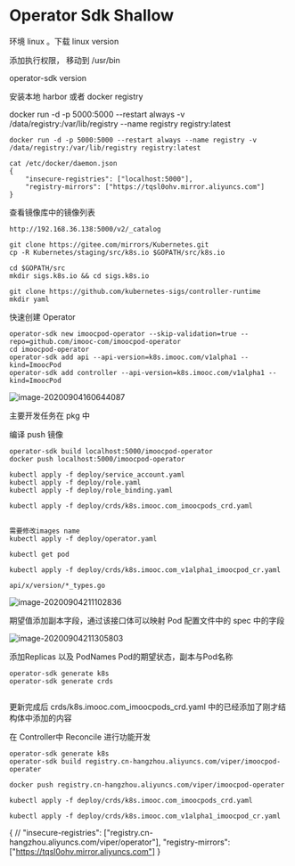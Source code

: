 # Operator Sdk Shallow








环境 linux  。下载 linux  version

添加执行权限， 移动到  /usr/bin



operator-sdk version



安装本地 harbor 或者  docker registry

docker run -d -p 5000:5000 --restart always  -v /data/registry:/var/lib/registry  --name registry registry:latest

```shell
docker run -d -p 5000:5000 --restart always --name registry -v /data/registry:/var/lib/registry registry:latest
```



```shell
cat /etc/docker/daemon.json 
{
    "insecure-registries": ["localhost:5000"],
    "registry-mirrors": ["https://tqsl0ohv.mirror.aliyuncs.com"]
}
```

查看镜像库中的镜像列表


```shell
http://192.168.36.138:5000/v2/_catalog
```







```shell
git clone https://gitee.com/mirrors/Kubernetes.git
cp -R Kubernetes/staging/src/k8s.io $GOPATH/src/k8s.io

cd $GOPATH/src
mkdir sigs.k8s.io && cd sigs.k8s.io

git clone https://github.com/kubernetes-sigs/controller-runtime
mkdir yaml
```



快速创建  Operator

```shell
operator-sdk new imoocpod-operator --skip-validation=true --repo=github.com/imooc-com/imoocpod-operator
cd imoocpod-operator
operator-sdk add api --api-version=k8s.imooc.com/v1alpha1 --kind=ImoocPod
operator-sdk add controller --api-version=k8s.imooc.com/v1alpha1 --kind=ImoocPod
```

![image-20200904160644087](C:\Users\AbyssViper\AppData\Roaming\Typora\typora-user-images\image-20200904160644087.png)





主要开发任务在 pkg 中



编译 push 镜像

```shell
operator-sdk build localhost:5000/imoocpod-operator
docker push localhost:5000/imoocpod-operator
```





```shell
kubectl apply -f deploy/service_account.yaml
kubectl apply -f deploy/role.yaml
kubectl apply -f deploy/role_binding.yaml

kubectl apply -f deploy/crds/k8s.imooc.com_imoocpods_crd.yaml


需要修改images name
kubectl apply -f deploy/operator.yaml

kubectl get pod 

kubectl apply -f deploy/crds/k8s.imooc.com_v1alpha1_imoocpod_cr.yaml

```





```shell
api/x/version/*_types.go
```

![image-20200904211102836](C:\Users\AbyssViper\AppData\Roaming\Typora\typora-user-images\image-20200904211102836.png)

期望值添加副本字段，通过该接口体可以映射 Pod 配置文件中的  spec 中的字段



![image-20200904211305803](C:\Users\AbyssViper\AppData\Roaming\Typora\typora-user-images\image-20200904211305803.png)



添加Replicas 以及 PodNames   Pod的期望状态，副本与Pod名称







```shell
operator-sdk generate k8s
operator-sdk generate crds


```

更新完成后 crds/k8s.imooc.com_imoocpods_crd.yaml 中的已经添加了刚才结构体中添加的内容



在 Controller中 Reconcile 进行功能开发



```shell
operator-sdk generate k8s
operator-sdk build registry.cn-hangzhou.aliyuncs.com/viper/imoocpod-operater

docker push registry.cn-hangzhou.aliyuncs.com/viper/imoocpod-operater

kubectl apply -f deploy/crds/k8s.imooc.com_imoocpods_crd.yaml	

kubectl apply -f deploy/crds/k8s.imooc.com_v1alpha1_imoocpod_cr.yaml
```



{
    // "insecure-registries": ["registry.cn-hangzhou.aliyuncs.com/viper/operator"],
    "registry-mirrors": ["https://tqsl0ohv.mirror.aliyuncs.com"]
}
















